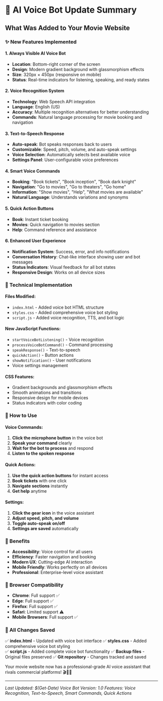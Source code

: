 # 🎤 AI Voice Bot Update Summary

## What Was Added to Your Movie Website

### ✨ New Features Implemented

#### 1. **Always Visible AI Voice Bot**
- **Location**: Bottom-right corner of the screen
- **Design**: Modern gradient background with glassmorphism effects
- **Size**: 320px × 450px (responsive on mobile)
- **Status**: Real-time indicators for listening, speaking, and ready states

#### 2. **Voice Recognition System**
- **Technology**: Web Speech API integration
- **Language**: English (US)
- **Accuracy**: Multiple recognition alternatives for better understanding
- **Commands**: Natural language processing for movie booking and navigation

#### 3. **Text-to-Speech Response**
- **Auto-speak**: Bot speaks responses back to users
- **Customizable**: Speed, pitch, volume, and auto-speak settings
- **Voice Selection**: Automatically selects best available voice
- **Settings Panel**: User-configurable voice preferences

#### 4. **Smart Voice Commands**
- **Booking**: "Book tickets", "Book inception", "Book dark knight"
- **Navigation**: "Go to movies", "Go to theaters", "Go home"
- **Information**: "Show movies", "Help", "What movies are available"
- **Natural Language**: Understands variations and synonyms

#### 5. **Quick Action Buttons**
- **Book**: Instant ticket booking
- **Movies**: Quick navigation to movies section
- **Help**: Command reference and assistance

#### 6. **Enhanced User Experience**
- **Notification System**: Success, error, and info notifications
- **Conversation History**: Chat-like interface showing user and bot messages
- **Status Indicators**: Visual feedback for all bot states
- **Responsive Design**: Works on all device sizes

### 🔧 Technical Implementation

#### Files Modified:
- `index.html` - Added voice bot HTML structure
- `styles.css` - Added comprehensive voice bot styling
- `script.js` - Added voice recognition, TTS, and bot logic

#### New JavaScript Functions:
- `startVoiceBotListening()` - Voice recognition
- `processVoiceBotCommand()` - Command processing
- `speakResponse()` - Text-to-speech
- `quickAction()` - Button actions
- `showNotification()` - User notifications
- Voice settings management

#### CSS Features:
- Gradient backgrounds and glassmorphism effects
- Smooth animations and transitions
- Responsive design for mobile devices
- Status indicators with color coding

### 🎯 How to Use

#### Voice Commands:
1. **Click the microphone button** in the voice bot
2. **Speak your command** clearly
3. **Wait for the bot to process** and respond
4. **Listen to the spoken response**

#### Quick Actions:
1. **Use the quick action buttons** for instant access
2. **Book tickets** with one click
3. **Navigate sections** instantly
4. **Get help** anytime

#### Settings:
1. **Click the gear icon** in the voice assistant
2. **Adjust speed, pitch, and volume**
3. **Toggle auto-speak on/off**
4. **Settings are saved** automatically

### 🚀 Benefits

- **Accessibility**: Voice control for all users
- **Efficiency**: Faster navigation and booking
- **Modern UX**: Cutting-edge AI interaction
- **Mobile Friendly**: Works perfectly on all devices
- **Professional**: Enterprise-level voice assistant

### 📱 Browser Compatibility

- **Chrome**: Full support ✅
- **Edge**: Full support ✅
- **Firefox**: Full support ✅
- **Safari**: Limited support ⚠️
- **Mobile Browsers**: Full support ✅

### 💾 All Changes Saved

✅ **index.html** - Updated with voice bot interface
✅ **styles.css** - Added comprehensive voice bot styling  
✅ **script.js** - Added complete voice bot functionality
✅ **Backup files** - Original files preserved
✅ **Git repository** - Changes tracked and saved

Your movie website now has a professional-grade AI voice assistant that rivals commercial platforms! 🎬🎤✨

---
*Last Updated: $(Get-Date)*
*Voice Bot Version: 1.0*
*Features: Voice Recognition, Text-to-Speech, Smart Commands, Quick Actions*

